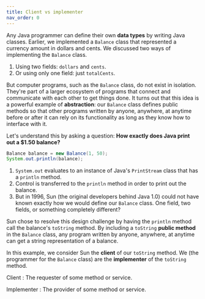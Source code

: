 ```yaml
---
title: Client vs implementer
nav_order: 0
---
```


Any Java programmer can define their own **data types** by writing Java classes. Earlier, we implemented a `Balance` class that represented a currency amount in dollars and cents. We discussed two ways of implementing the `Balance` class.

1. Using two fields: `dollars` and `cents`.
1. Or using only one field: just `totalCents`.

But computer programs, such as the `Balance` class, do not exist in isolation. They're part of a larger ecosystem of programs that connect and communicate with each other to get things done. It turns out that this idea is a powerful example of **abstraction**: our `Balance` class defines public methods so that other programs written by anyone, anywhere, at anytime before or after it can rely on its functionality as long as they know how to interface with it.

Let's understand this by asking a question: **How exactly does Java print out a $1.50 balance?**

```java
Balance balance = new Balance(1, 50);
System.out.println(balance);
```

1. `System.out` evaluates to an instance of Java's `PrintStream` class that has a `println` method.
1. Control is transferred to the `println` method in order to print out the balance.
1. But in 1996, Sun (the original developers behind Java 1.0) could not have known exactly how we would define our `Balance` class. One field, two fields, or something completely different?

Sun chose to resolve this design challenge by having the `println` method call the balance's `toString` method. By including a `toString` **public method** in the `Balance` class, any program written by anyone, anywhere, at anytime can get a string representation of a balance.

In this example, we consider Sun the **client** of our `toString` method. We (the programmer for the `Balance` class) are the **implementer** of the `toString` method.

Client
: The requester of some method or service.

Implementer
: The provider of some method or service.
